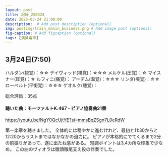 ```yaml
---
layout: post
title: 記録_250324
date: 2025-03-24 21:00:00
description:  # Add post description (optional)
img: postimg/train_manin_business.png # Add image post (optional)
fig-caption: # Add figcaption (optional)
tags: [満員電車]
---
```

## 3月24日(7:50)

ハルダン(視覚)：☆☆
デイヴィッド(視覚)：☆☆☆
メルケル(圧覚)：☆
マイスナー(圧覚)：☆
ルフィニ(痛覚)：
アーデム(温覚)：☆☆☆
リンダ(嗅覚)：☆☆
ローベルト(平衡覚)：☆☆☆
ゲオルク(聴覚)：

総合評価：35点

#### 聴いた曲：モーツァルトK.467 - ピアノ協奏曲21番
https://youtu.be/NgY0QcUjtYE?si=mmsBqZSgn7L0eRdW

第一楽章を聴きました。
全体的には穏やかに進むけれど、最初と11:30からと12:20からラストまではなかなかの迫力に。
ピアノが本格的にでてくるまで2分の前振りがあって、遂に出たね感がある。
短調ポイントは3,4カ所な印象で少なめ。
この曲のヴィオラは徹頭徹尾支え役の伴奏でした。



